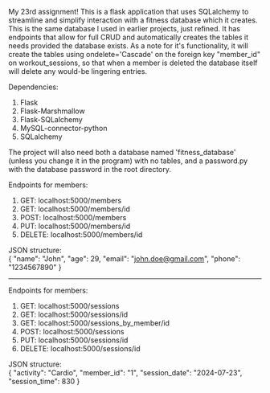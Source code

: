 My 23rd assignment! This is a flask application that uses SQLalchemy to streamline and simplify interaction with a fitness database which it creates. This is the same database I used in earlier projects, just refined. It has endpoints that allow for full CRUD and automatically creates the tables it needs provided the database exists. As a note for it's functionality, it will create the tables using ondelete='Cascade' on the foreign key "member_id" on workout_sessions, so that when a member is deleted the database itself will delete any would-be lingering entries.

Dependencies:  
1. Flask  
2. Flask-Marshmallow  
3. Flask-SQLalchemy  
4. MySQL-connector-python
5. SQLalchemy  

The project will also need both a database named 'fitness_database' (unless you change it in the program) with no tables, and a password.py with the database password in the root directory.

Endpoints for members:  
1. GET: localhost:5000/members  
2. GET: localhost:5000/members/id  
3. POST: localhost:5000/members  
4. PUT: localhost:5000/members/id  
5. DELETE: localhost:5000/members/id  

JSON structure:  
{
    "name": "John",
    "age": 29,
    "email": "john.doe@gmail.com",
    "phone": "1234567890"
}

---------------------------------------------------------

Endpoints for members:  
1. GET: localhost:5000/sessions  
2. GET: localhost:5000/sessions/id 
3. GET: localhost:5000/sessions_by_member/id 
4. POST: localhost:5000/sessions  
5. PUT: localhost:5000/sessions/id  
6. DELETE: localhost:5000/sessions/id  

JSON structure:  
{
    "activity": "Cardio",
    "member_id": "1",
    "session_date": "2024-07-23",
    "session_time": 830
}